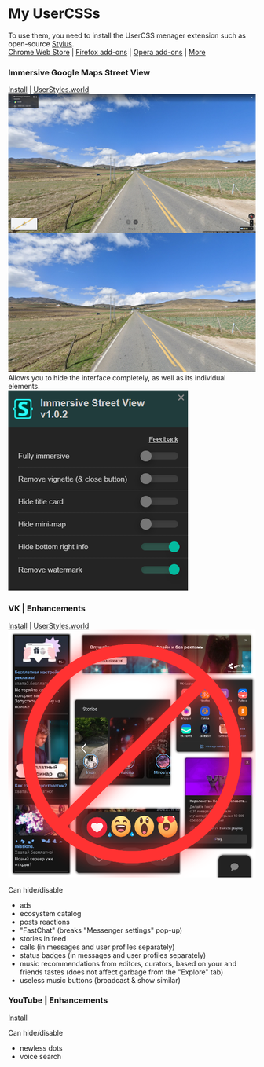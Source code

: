 # My UserCSSs
To use them, you need to install the UserCSS menager extension such as open-source [Stylus](https://github.com/openstyles/stylus).  
[Chrome Web Store](https://chrome.google.com/webstore/detail/stylus/clngdbkpkpeebahjckkjfobafhncgmne) | [Firefox add-ons](https://addons.mozilla.org/en-US/firefox/addon/styl-us/) | [Opera add-ons](https://addons.opera.com/en/extensions/details/stylus/) | [More](https://github.com/openstyles/stylus#releases)

### Immersive Google Maps Street View

[Install](https://github.com/a0eoc/UserCSS/raw/main/Google-Maps/Immersive.user.css) | [UserStyles.world](https://userstyles.world/style/5386/immersive-street-view)  
[![Preview](Google-Maps/Immersive_Preview_Thumbnail.jpg)](https://github.com/a0eoc/UserCSS/raw/main/Google-Maps/Immersive_Preview.jpg)  
Allows you to hide the interface completely, as well as its individual elements.  
[![style settings](Google-Maps/Immersive_Settings.png)](https://github.com/a0eoc/UserCSS/raw/main/Google-Maps/Immersive_Settings.png)  

### VK | Enhancements

[Install](https://github.com/a0eoc/UserCSS/raw/main/VK.com/Enhancements.user.css) | [UserStyles.world](https://userstyles.world/style/4733/enhancements-for-vk)  
[![Preview](VK.com/Enhancements_Preview_Thumbnail.png)](https://github.com/a0eoc/UserCSS/raw/main/VK.com/Enhancements_Preview.png)

Can hide/disable
- ads
- ecosystem catalog
- posts reactions
- "FastChat" (breaks "Messenger settings" pop-up)
- stories in feed
- calls (in messages and user profiles separately)
- status badges (in messages and user profiles separately)
- music recommendations from editors, curators, based on your and friends tastes (does not affect garbage from the "Explore" tab)
- useless music buttons (broadcast & show similar)


### YouTube | Enhancements

[Install](https://github.com/a0eoc/UserCSS/raw/main/YouTube.com/Enhancements.user.css)

Can hide/disable
- newless dots
- voice search
